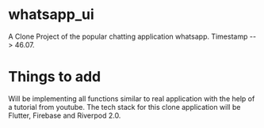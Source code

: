 # whatsapp_ui

A Clone Project of the popular chatting application whatsapp. Timestamp --> 46.07.

# Things to add

Will be implementing all functions similar to real application with the help of a tutorial from youtube. The tech stack for this clone application will be Flutter, Firebase and Riverpod 2.0.
